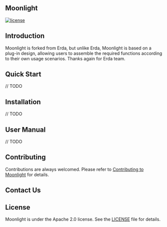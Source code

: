 
## Moonlight

[![license](https://img.shields.io/github/license/erda-project/erda.svg)](https://github.com/ping-cloudnative/moonlight/blob/main/LICENSE)

## Introduction

Moonlight is forked from Erda, but unlike Erda, Moonlight is based on a plug-in design, allowing users to assemble the required functions according to their own usage scenarios. Thanks again for Erda team.

## Quick Start

// TODO

## Installation

// TODO

## User Manual

// TODO

## Contributing

Contributions are always welcomed. Please refer to [Contributing to Moonlight](CONTRIBUTING.md) for details.

## Contact Us

## License

Moonlight is under the Apache 2.0 license. See the [LICENSE](LICENSE) file for details.
